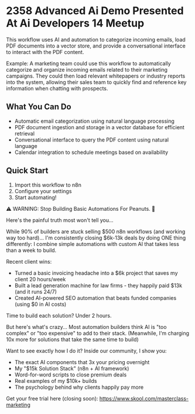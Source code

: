 # 2358 Advanced Ai Demo Presented At Ai Developers 14 Meetup

This workflow uses AI and automation to categorize incoming emails, load PDF documents into a vector store, and provide a conversational interface to interact with the PDF content.

Example: A marketing team could use this workflow to automatically categorize and organize incoming emails related to their marketing campaigns. They could then load relevant whitepapers or industry reports into the system, allowing their sales team to quickly find and reference key information when chatting with prospects.

## What You Can Do
- Automatic email categorization using natural language processing
- PDF document ingestion and storage in a vector database for efficient retrieval
- Conversational interface to query the PDF content using natural language
- Calendar integration to schedule meetings based on availability

## Quick Start
1. Import this workflow to n8n
2. Configure your settings
3. Start automating!

⚠️ WARNING: Stop Building Basic Automations For Peanuts. 🚫

Here's the painful truth most won't tell you...

While 90% of builders are stuck selling $500 n8n workflows (and working way too hard)...
I'm consistently closing $6k-13k deals by doing ONE thing differently:
I combine simple automations with custom AI that takes less than a week to build.

Recent client wins:
* Turned a basic invoicing headache into a $6k project that saves my client 20 hours/week
* Built a lead generation machine for law firms - they happily paid $13k (and it runs 24/7)
* Created AI-powered SEO automation that beats funded companies (using $0 in AI costs)

Time to build each solution? Under 2 hours.

But here's what's crazy...
Most automation builders think AI is "too complex" or "too expensive" to add to their stack.
(Meanwhile, I'm charging 10x more for solutions that take the same time to build)

Want to see exactly how I do it?
Inside our community, I show you:
* The exact AI components that 3x your pricing overnight
* My "$15k Solution Stack" (n8n + AI framework)
* Word-for-word scripts to close premium deals
* Real examples of my $10k+ builds
* The psychology behind why clients happily pay more

Get your free trial here (closing soon): https://www.skool.com/masterclass-marketing
